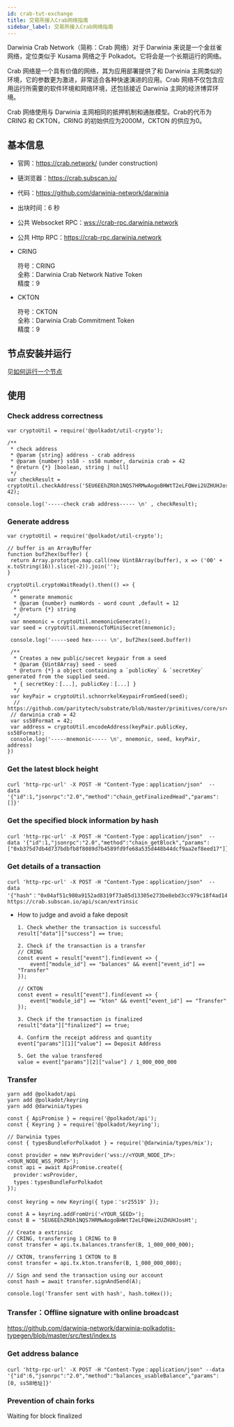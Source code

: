 ```yaml
---
id: crab-tut-exchange
title: 交易所接入Crab网络指南
sidebar_label: 交易所接入Crab网络指南
---
```


Darwinia Crab Network（简称：Crab 网络）对于 Darwinia 来说是一个金丝雀网络，定位类似于 Kusama 网络之于 Polkadot。它将会是一个长期运行的网络。

Crab 网络是一个具有价值的网络，其为应用部署提供了和 Darwinia 主网类似的环境，它的参数更为激进，非常适合各种快速演进的应用。Crab 网络不仅包含应用运行所需要的软件环境和网络环境，还包括接近 Darwinia 主网的经济博弈环境。

Crab 网络使用与 Darwinia 主网相同的抵押机制和通胀模型。Crab的代币为 CRING 和 CKTON，CRING 的初始供应为2000M，CKTON 的供应为0。

## 基本信息

- 官网：https://crab.network/ (under construction)  
- 链浏览器：https://crab.subscan.io/  
- 代码：https://github.com/darwinia-network/darwinia  
- 出块时间：6 秒  
- 公共 Websocket RPC：[wss://crab-rpc.darwinia.network](wss://crab-rpc.darwinia.network)  
- 公共 Http RPC：https://crab-rpc.darwinia.network  
- CRING

    符号：CRING  
    全称：Darwinia Crab Network Native Token  
    精度：9

- CKTON

    符号：CKTON  
    全称：Darwinia Crab Commitment Token  
    精度：9

## 节点安装并运行

见[如何运行一个节点](crab-tut-node.md)

## 使用

### Check address correctness

```
var cryptoUtil = require('@polkadot/util-crypto');

/**
 * check address
 * @param {string} address - crab address
 * @param {number} ss58 - ss58 number, darwinia crab = 42
 * @return {*} [boolean, string | null]
 */
var checkResult = cryptoUtil.checkAddress('5EU6EEhZRbh1NQS7HRMwAogoBHWtT2eLFQWei2UZHUHJosHt', 42);

console.log('-----check crab address----- \n' , checkResult);
```

### Generate address
```
var cryptoUtil = require('@polkadot/util-crypto');

// buffer is an ArrayBuffer
function buf2hex(buffer) {
 return Array.prototype.map.call(new Uint8Array(buffer), x => ('00' + x.toString(16)).slice(-2)).join('');
}

cryptoUtil.cryptoWaitReady().then(() => {
 /**
  * generate mnemonic
  * @param {number} numWords - word count ,default = 12
  * @return {*} string
  */
 var mnemonic = cryptoUtil.mnemonicGenerate();
 var seed = cryptoUtil.mnemonicToMiniSecret(mnemonic);

 console.log('-----seed hex----- \n', buf2hex(seed.buffer))

 /**
  * Creates a new public/secret keypair from a seed
  * @param {Uint8Array} seed - seed
  * @return {*} a object containing a `publicKey` & `secretKey` generated from the supplied seed.
  * { secretKey：[...], publicKey：[...] }
  */
 var keyPair = cryptoUtil.schnorrkelKeypairFromSeed(seed);
  // https://github.com/paritytech/substrate/blob/master/primitives/core/src/crypto.rs#L437
 // darwinia crab = 42
 var ss58Format = 42;
 var address = cryptoUtil.encodeAddress(keyPair.publicKey, ss58Format);
 console.log('-----mnemonic----- \n', mnemonic, seed, keyPair, address)
})
```

### Get the latest block height
```
curl 'http-rpc-url' -X POST -H "Content-Type：application/json"  --data '{"id":1,"jsonrpc":"2.0","method":"chain_getFinalizedHead","params":[]}'
```

### Get the specified block information by hash

```
curl 'http-rpc-url' -X POST -H "Content-Type：application/json"  --data '{"id":1,"jsonrpc":"2.0","method":"chain_getBlock","params":["0xb375d7db4d737bdbfb8f8089d7b4589fd9fe68a535d448b44dcf9aa2ef8eed17"]}'
```

### Get details of a transaction
```
curl 'http-rpc-url' -X POST -H "Content-Type：application/json"  --data '{"hash"："0x04af51c980a9152ad8319f73a85d13305e273be8ebd3cc979c18f4ad14e716d6"}' https://crab.subscan.io/api/scan/extrinsic
```

* How to judge and avoid a fake deposit
    ```
    1. Check whether the transaction is successful
    result["data"]["success"] == true;
    
    2. Check if the transaction is a transfer
    // CRING
    const event = result["event"].find(event => {
        event["module_id"] == "balances" && event["event_id"] == "Transfer" 
    }); 
    
    // CKTON
    const event = result["event"].find(event => {
        event["module_id"] == "kton" && event["event_id"] == "Transfer" 
    });
    
    3. Check if the transaction is finalized
    result["data"]["finalized"] == true;
    
    4. Confirm the receipt address and quantity
    event["params"][1]["value"] == Deposit Address
    
    5. Get the value transfered
    value = event["params"][2]["value"] / 1_000_000_000
    ```

### Transfer

```
yarn add @polkadot/api
yarn add @polkadot/keyring
yarn add @darwinia/types
```

```
const { ApiPromise } = require('@polkadot/api');
const { Keyring } = require('@polkadot/keyring');

// Darwinia types
const { typesBundleForPolkadot } = require('@darwinia/types/mix');

const provider = new WsProvider('wss://<YOUR_NODE_IP>:<YOUR_NODE_WSS_PORT>');
const api = await ApiPromise.create({
  provider：wsProvider,
  types：typesBundleForPolkadot
});

const keyring = new Keyring({ type：'sr25519' });

const A = keyring.addFromUri('<YOUR_SEED>');
const B = '5EU6EEhZRbh1NQS7HRMwAogoBHWtT2eLFQWei2UZHUHJosHt';

// Create a extrinsic
// CRING, transferring 1 CRING to B
const transfer = api.tx.balances.transfer(B, 1_000_000_000);

// CKTON, transferring 1 CKTON to B
const transfer = api.tx.kton.transfer(B, 1_000_000_000);

// Sign and send the transaction using our account
const hash = await transfer.signAndSend(A);

console.log('Transfer sent with hash', hash.toHex());
```

### Transfer：Offline signature with online broadcast
https://github.com/darwinia-network/darwinia-polkadotjs-typegen/blob/master/src/test/index.ts

### Get address balance
```
curl 'http-rpc-url' -X POST -H "Content-Type：application/json" --data '{"id":6,"jsonrpc":"2.0","method":"balances_usableBalance","params":[0, ss58地址]}' 
```

### Prevention of chain forks

Waiting for block finalized
